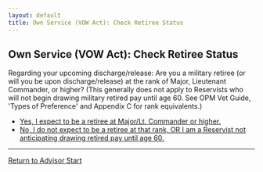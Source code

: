 ```yaml
---
layout: default
title: Own Service (VOW Act): Check Retiree Status
---
```


## Own Service (VOW Act): Check Retiree Status

Regarding your upcoming discharge/release: Are you a military retiree (or will you be upon discharge/release) at the rank of Major, Lieutenant Commander, or higher? (This generally does not apply to Reservists who will not begin drawing military retired pay until age 60. See OPM Vet Guide, 'Types of Preference' and Appendix C for rank equivalents.)

*   [Yes, I expect to be a retiree at Major/Lt. Commander or higher.](./ownservice_vow_retiredmajor_isdisabled.md)
*   [No, I do not expect to be a retiree at that rank, OR I am a Reservist not anticipating drawing retired pay until age 60.](./ownservice_vow_honorableconditions.md)

---
[Return to Advisor Start](./start.md)
